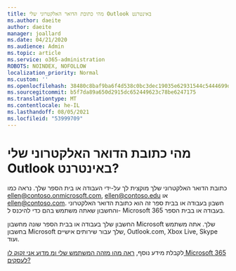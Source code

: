 ```yaml
---
title: מהי כתובת הדואר האלקטרוני שלי Outlook באינטרנט
ms.author: daeite
author: daeite
manager: joallard
ms.date: 04/21/2020
ms.audience: Admin
ms.topic: article
ms.service: o365-administration
ROBOTS: NOINDEX, NOFOLLOW
localization_priority: Normal
ms.custom: ''
ms.openlocfilehash: 38480c8baf9ba6f4d538c0bc3dec19035e62931544c5444699dab908f64d7f0f
ms.sourcegitcommit: b5f7da89a650d2915dc652449623c78be6247175
ms.translationtype: MT
ms.contentlocale: he-IL
ms.lasthandoff: 08/05/2021
ms.locfileid: "53999709"
---
```

# <a name="what-is-my-email-address-in-outlook-on-the-web"></a>מהי כתובת הדואר האלקטרוני שלי Outlook באינטרנט?

כתובת הדואר האלקטרוני שלך מוקצית לך על-ידי העבודה או בית הספר שלך. נראה כמו ellen@contoso.onmicrosoft.com, ellen@contoso.edu או ellen@contoso.com. חשבון בעבודה או בבית ספר זה הוא כתובת הדואר האלקטרוני והחשבון שאתה משתמש בהם כדי להיכנס ל- Microsoft 365 בעבודה או בבית הספר.

החשבון שלך בעבודה או בבית הספר שונה מחשבון Microsoft שלך. אתה משתמש בחשבון Microsoft שלך עבור שירותים אישיים, Outlook.com, Xbox Live, Skype ועוד.

לקבלת מידע נוסף, [ראה מהו מזהה המשתמש שלי ומ מדוע אני זקוק לו Microsoft 365 לעסקים?](https://support.office.com/article/37da662b-5da6-4b56-a091-2731b2ecc8b4)